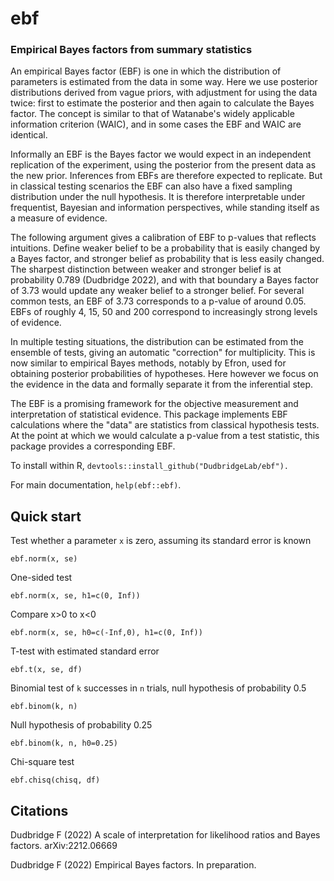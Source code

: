 # ebf
### Empirical Bayes factors from summary statistics

An empirical Bayes factor (EBF) is one in which the distribution of parameters is estimated from the data in some way.
Here we use posterior distributions derived from vague priors, with adjustment for using the data twice:
first to estimate the posterior and then again to calculate the Bayes factor.  The concept is similar to that of Watanabe's
widely applicable information criterion (WAIC), and in some cases the EBF and WAIC are identical.

Informally an EBF is the Bayes factor we would expect in an independent replication of the experiment, using the posterior
from the present data as the new prior.  Inferences from EBFs are therefore expected to replicate.
But in classical testing scenarios the EBF can also have a fixed sampling distribution under
the null hypothesis.  It is therefore interpretable under frequentist, Bayesian and information perspectives,
while standing itself as a measure of evidence.

The following argument gives a calibration of EBF to p-values that reflects intuitions.  Define weaker belief to be
a probability that is easily changed by a Bayes factor, and stronger belief as probability that is less easily changed.
The sharpest distinction between weaker and stronger belief is at probability 0.789 (Dudbridge 2022), and with that boundary 
a Bayes factor of 3.73 would update any weaker belief to a stronger belief.  For several common tests, an EBF of 3.73 corresponds to a p-value
of around 0.05.  EBFs of roughly 4, 15, 50 and 200 correspond to increasingly strong levels of evidence.

In multiple testing situations, the distribution can be estimated from the ensemble of tests, giving an automatic "correction"
for multiplicity.  This is now similar to empirical Bayes methods, notably by Efron, used for obtaining
posterior probabilities of hypotheses.  Here however we focus on the evidence in the data and formally separate it from the inferential step.

The EBF is a promising framework for the objective measurement and interpretation of statistical evidence.
This package implements EBF calculations where the "data" are statistics from classical hypothesis tests.
At the point at which we would calculate a p-value from a test statistic, this package provides a corresponding EBF.

To install within R, `devtools::install_github("DudbridgeLab/ebf").`

For main documentation, `help(ebf::ebf)`.

## Quick start
Test whether a parameter `x` is zero, assuming its standard error is known

`ebf.norm(x, se)`

One-sided test

`ebf.norm(x, se, h1=c(0, Inf))`

Compare x>0 to x<0

`ebf.norm(x, se, h0=c(-Inf,0), h1=c(0, Inf))`

T-test with estimated standard error

`ebf.t(x, se, df)`

Binomial test of `k` successes in `n` trials, null hypothesis of probability 0.5

`ebf.binom(k, n)`

Null hypothesis of probability 0.25

`ebf.binom(k, n, h0=0.25)`

Chi-square test

`ebf.chisq(chisq, df)`

## Citations

Dudbridge F (2022) A scale of interpretation for likelihood ratios and Bayes factors.  arXiv:2212.06669

Dudbridge F (2022) Empirical Bayes factors.  In preparation.
